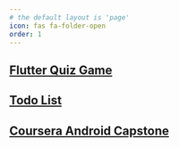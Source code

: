 ```yaml
---
# the default layout is 'page'
icon: fas fa-folder-open
order: 1
---
```


## [Flutter Quiz Game](/posts/flutter-quiz/)
## [Todo List](/posts/android-todo/)
## [Coursera Android Capstone](posts/capstone)